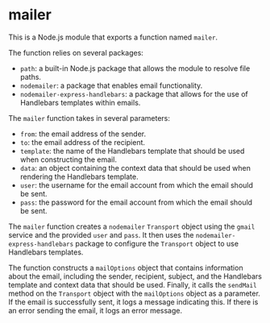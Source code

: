 # mailer

This is a Node.js module that exports a function named `mailer`. 

The function relies on several packages:

- `path`: a built-in Node.js package that allows the module to resolve file paths.
- `nodemailer`: a package that enables email functionality.
- `nodemailer-express-handlebars`: a package that allows for the use of Handlebars templates within emails.

The `mailer` function takes in several parameters:

- `from`: the email address of the sender.
- `to`: the email address of the recipient.
- `template`: the name of the Handlebars template that should be used when constructing the email.
- `data`: an object containing the context data that should be used when rendering the Handlebars template.
- `user`: the username for the email account from which the email should be sent.
- `pass`: the password for the email account from which the email should be sent.

The `mailer` function creates a `nodemailer` `Transport` object using the `gmail` service and the provided `user` and `pass`. It then uses the `nodemailer-express-handlebars` package to configure the `Transport` object to use Handlebars templates. 

The function constructs a `mailOptions` object that contains information about the email, including the sender, recipient, subject, and the Handlebars template and context data that should be used. Finally, it calls the `sendMail` method on the `Transport` object with the `mailOptions` object as a parameter. If the email is successfully sent, it logs a message indicating this. If there is an error sending the email, it logs an error message.